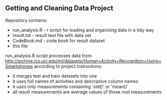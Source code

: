 ## Getting and Cleaning Data Project

Repository contains:

* run_analysis.R - r script for loading and organizing data in a tidy way
* result.txt - result text file with data set
* CodeBook.md - code book for result dataset
* this file

run_analysis.R script processes data from  http://archive.ics.uci.edu/ml/datasets/Human+Activity+Recognition+Using+Smartphones according to project instructions:
* it merges test and train datasets into one
* it uses full names of activities and descriptive column names
* it uses only measurements containing 'std()' or 'mean()'
* all result measurements are average values of those root measurements
